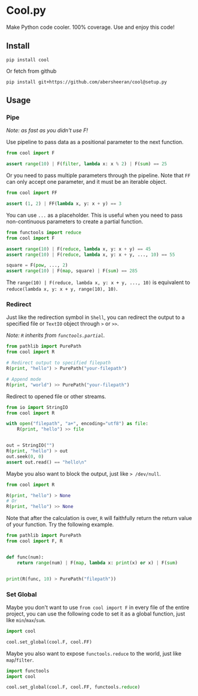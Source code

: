 # Cool.py

Make Python code cooler. 100% coverage. Use and enjoy this code!

## Install

```
pip install cool
```

Or fetch from github

```
pip install git+https://github.com/abersheeran/cool@setup.py
```

## Usage

### Pipe

*Note: as fast as you didn't use F!*

Use pipeline to pass data as a positional parameter to the next function.

```python
from cool import F

assert range(10) | F(filter, lambda x: x % 2) | F(sum) == 25
```

Or you need to pass multiple parameters through the pipeline. Note that `FF` can only accept one parameter, and it must be an iterable object.

```python
from cool import FF

assert (1, 2) | FF(lambda x, y: x + y) == 3
```

You can use `...` as a placeholder. This is useful when you need to pass non-continuous parameters to create a partial function.

```python
from functools import reduce
from cool import F

assert range(10) | F(reduce, lambda x, y: x + y) == 45
assert range(10) | F(reduce, lambda x, y: x + y, ..., 10) == 55

square = F(pow, ..., 2)
assert range(10) | F(map, square) | F(sum) == 285
```

The `range(10) | F(reduce, lambda x, y: x + y, ..., 10)` is equivalent to `reduce(lambda x, y: x + y, range(10), 10)`.

### Redirect

Just like the redirection symbol in `Shell`, you can redirect the output to a specified file or `TextIO` object through `>` or `>>`.

*Note: `R` inherits from `functools.partial`.*

```python
from pathlib import PurePath
from cool import R

# Redirect output to specified filepath
R(print, "hello") > PurePath("your-filepath")

# Append mode
R(print, "world") >> PurePath("your-filepath")
```

Redirect to opened file or other streams.

```python
from io import StringIO
from cool import R

with open("filepath", "a+", encoding="utf8") as file:
    R(print, "hello") >> file


out = StringIO("")
R(print, "hello") > out
out.seek(0, 0)
assert out.read() == "hello\n"
```

Maybe you also want to block the output, just like `> /dev/null`.

```python
from cool import R

R(print, "hello") > None
# Or
R(print, "hello") >> None
```

Note that after the calculation is over, `R` will faithfully return the return value of your function. Try the following example.

```python
from pathlib import PurePath
from cool import F, R


def func(num):
    return range(num) | F(map, lambda x: print(x) or x) | F(sum)


print(R(func, 10) > PurePath("filepath"))
```

### Set Global

Maybe you don't want to use `from cool import F` in every file of the entire project, you can use the following code to set it as a global function, just like `min`/`max`/`sum`.

```python
import cool

cool.set_global(cool.F, cool.FF)
```

Maybe you also want to expose `functools.reduce` to the world, just like `map`/`filter`.

```python
import functools
import cool

cool.set_global(cool.F, cool.FF, functools.reduce)
```
